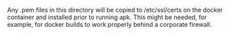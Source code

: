 Any .pem files in this directory will be copied to /etc/ssl/certs on the
docker container and installed prior to running apk.  This might be needed,
for example, for docker builds to work properly behind a corporate firewall.

